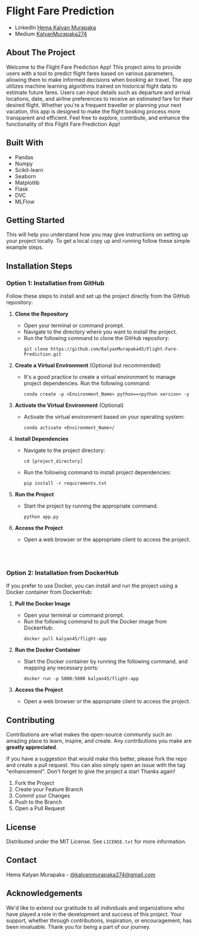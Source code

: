 # Flight Fare Prediction

- LinkedIn [Hema Kalyan Murapaka](https://www.linkedin.com/in/hemakalyan/)
- Medium [KalyanMurapaka274](https://medium.com/@kalyanmurapaka274)

## About The Project

Welcome to the Flight Fare Prediction App! This project aims to provide users with a tool to predict flight fares based on various parameters, allowing them to make informed decisions when booking air travel. The app utilizes machine learning algorithms trained on historical flight data to estimate future fares. Users can input details such as departure and arrival locations, date, and airline preferences to receive an estimated fare for their desired flight. Whether you're a frequent traveller or planning your next vacation, this app is designed to make the flight booking process more transparent and efficient. Feel free to explore, contribute, and enhance the functionality of this Flight Fare Prediction App!

## Built With

 - Pandas
 - Numpy
 - Scikit-learn
 - Seaborn
 - Matplotlib
 - Flask
 - DVC
 - MLFlow

## Getting Started

This will help you understand how you may give instructions on setting up your project locally.
To get a local copy up and running follow these simple example steps.

## Installation Steps

### Option 1: Installation from GitHub

Follow these steps to install and set up the project directly from the GitHub repository:

1. **Clone the Repository**
   - Open your terminal or command prompt.
   - Navigate to the directory where you want to install the project.
   - Run the following command to clone the GitHub repository:
     ```
     git clone https://github.com/KalyanMurapaka45/Flight-Fare-Prediction.git
     ```

2. **Create a Virtual Environment** (Optional but recommended)
   - It's a good practice to create a virtual environment to manage project dependencies. Run the following command:
     ```
     conda create -p <Environment_Name> python==<python version> -y
     ```

3. **Activate the Virtual Environment** (Optional)
   - Activate the virtual environment based on your operating system:
       ```
       conda activate <Environment_Name>/
       ```

4. **Install Dependencies**
   - Navigate to the project directory:
     ```
     cd [project_directory]
     ```
   - Run the following command to install project dependencies:
     ```
     pip install -r requirements.txt
     ```

5. **Run the Project**
   - Start the project by running the appropriate command.
     ```
     python app.py
     ```

6. **Access the Project**
   - Open a web browser or the appropriate client to access the project.
  
<br><br>
### Option 2: Installation from DockerHub

If you prefer to use Docker, you can install and run the project using a Docker container from DockerHub:

1. **Pull the Docker Image**
   - Open your terminal or command prompt.
   - Run the following command to pull the Docker image from DockerHub:
     ```
     docker pull kalyan45/flight-app
     ```

2. **Run the Docker Container**
   - Start the Docker container by running the following command, and mapping any necessary ports:
     ```
     docker run -p 5000:5000 kalyan45/flight-app
     ```

3. **Access the Project**
   - Open a web browser or the appropriate client to access the project.


## Contributing

Contributions are what makes the open-source community such an amazing place to learn, inspire, and create. Any contributions you make are **greatly appreciated**.

If you have a suggestion that would make this better, please fork the repo and create a pull request. You can also simply open an issue with the tag "enhancement".
Don't forget to give the project a star! Thanks again!

1. Fork the Project
2. Create your Feature Branch
3. Commit your Changes
4. Push to the Branch
5. Open a Pull Request

## License

Distributed under the MIT License. See `LICENSE.txt` for more information.


## Contact

Hema Kalyan Murapaka - [@kalyanmurapaka274@gmail.com](kalyanmurapaka274@gmail.com)


## Acknowledgements

We'd like to extend our gratitude to all individuals and organizations who have played a role in the development and success of this project. Your support, whether through contributions, inspiration, or encouragement, has been invaluable. Thank you for being a part of our journey.
